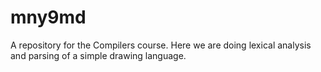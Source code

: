 mny9md
======

A repository for the Compilers course.
Here we are doing lexical analysis and parsing of a simple drawing language.
